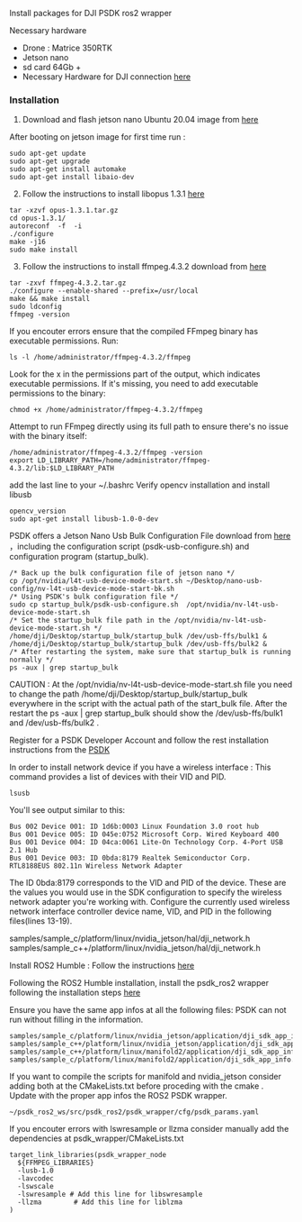 Install packages for DJI PSDK ros2 wrapper

Necessary hardware
* Drone : Matrice 350RTK
* Jetson nano
* sd card 64Gb +
* Necessary Hardware for DJI connection [here](https://developer.dji.com/doc/payload-sdk-tutorial/en/quick-start/quick-guide/jetson-nano.html)

### Installation
1) Download and flash jetson nano Ubuntu 20.04 image from [here](https://github.com/Qengineering/Jetson-Nano-Ubuntu-20-image)

After booting on jetson image for first time run :
```
sudo apt-get update
sudo apt-get upgrade   
sudo apt-get install automake
sudo apt-get install libaio-dev
```

2) Follow the instructions to install libopus 1.3.1 [here](https://opus-codec.org/release/stable/2019/04/12/libopus-1_3_1.html)
```
tar -xzvf opus-1.3.1.tar.gz
cd opus-1.3.1/
autoreconf  -f  -i
./configure
make -j16
sudo make install
``` 

3) Follow the instructions to install ffmpeg.4.3.2 download from [here](https://ffmpeg.org/releases/?C=N;O=D)
```
tar -zxvf ffmpeg-4.3.2.tar.gz
./configure --enable-shared --prefix=/usr/local
make && make install
sudo ldconfig
ffmpeg -version
```

If you encouter errors ensure that the compiled FFmpeg binary has executable permissions. Run:
``` 
ls -l /home/administrator/ffmpeg-4.3.2/ffmpeg 
```

Look for the x in the permissions part of the output, which indicates executable permissions. If it's missing, you need to add executable permissions to the binary:
```
chmod +x /home/administrator/ffmpeg-4.3.2/ffmpeg
``` 

Attempt to run FFmpeg directly using its full path to ensure there's no issue with the binary itself:
```
/home/administrator/ffmpeg-4.3.2/ffmpeg -version
export LD_LIBRARY_PATH=/home/administrator/ffmpeg-4.3.2/lib:$LD_LIBRARY_PATH
```
add the last line to your ~/.bashrc
Verify opencv installation and install libusb
```
opencv_version
sudo apt-get install libusb-1.0-0-dev
```
PSDK offers a Jetson Nano Usb Bulk Configuration File download from [here](https://terra-1-g.djicdn.com/71a7d383e71a4fb8887a310eb746b47f/psdk/e-port/usb-bulk-configuration-reference.zip) ，including the configuration script (psdk-usb-configure.sh) and configuration program (startup_bulk).
```
/* Back up the bulk configuration file of jetson nano */
cp /opt/nvidia/l4t-usb-device-mode-start.sh ~/Desktop/nano-usb-config/nv-l4t-usb-device-mode-start-bk.sh
/* Using PSDK's bulk configuration file */
sudo cp startup_bulk/psdk-usb-configure.sh  /opt/nvidia/nv-l4t-usb-device-mode-start.sh
/* Set the startup_bulk file path in the /opt/nvidia/nv-l4t-usb-device-mode-start.sh */
/home/dji/Desktop/startup_bulk/startup_bulk /dev/usb-ffs/bulk1 &
/home/dji/Desktop/startup_bulk/startup_bulk /dev/usb-ffs/bulk2 &
/* After restarting the system, make sure that startup_bulk is running normally */
ps -aux | grep startup_bulk
```
CAUTION : At the /opt/nvidia/nv-l4t-usb-device-mode-start.sh file you need to change the path /home/dji/Desktop/startup_bulk/startup_bulk everywhere in the script with the actual path of the start_bulk file.
After the restart the ps -aux | grep startup_bulk should show the /dev/usb-ffs/bulk1 and /dev/usb-ffs/bulk2 .

 Register for a PSDK Developer Account and follow the rest installation instructions from the [PSDK](https://developer.dji.com/doc/payload-sdk-tutorial/en/quick-start/quick-guide/jetson-nano.html) 

In order to install network device if you have a wireless interface :
This command provides a list of devices with their VID and PID.
```
lsusb
```
You'll see output similar to this:
```
Bus 002 Device 001: ID 1d6b:0003 Linux Foundation 3.0 root hub
Bus 001 Device 005: ID 045e:0752 Microsoft Corp. Wired Keyboard 400
Bus 001 Device 004: ID 04ca:0061 Lite-On Technology Corp. 4-Port USB 2.1 Hub
Bus 001 Device 003: ID 0bda:8179 Realtek Semiconductor Corp. RTL8188EUS 802.11n Wireless Network Adapter
```

The ID 0bda:8179 corresponds to the VID and PID of the device. 
These are the values you would use in the SDK configuration to specify the wireless network adapter you're working with. 
Configure the currently used wireless network interface controller device name, VID, and PID in the following files(lines 13-19).

samples/sample_c/platform/linux/nvidia_jetson/hal/dji_network.h
samples/sample_c++/platform/linux/nvidia_jetson/hal/dji_network.h

Install ROS2 Humble :
Follow the instructions [here](https://nvidia-isaac-ros.github.io/getting_started/isaac_ros_buildfarm_cdn.html)

Following the ROS2 Humble installation, install the psdk_ros2 wrapper following the installation steps [here](https://umdlife.github.io/psdk_ros2/documentation/Introduction.html)

Ensure you have the same app infos at all the following files:
PSDK can not run without filling in the information.

    samples/sample_c/platform/linux/nvidia_jetson/application/dji_sdk_app_info.h
    samples/sample_c++/platform/linux/nvidia_jetson/application/dji_sdk_app_info.h
    samples/sample_c++/platform/linux/manifold2/application/dji_sdk_app_info.h
    samples/sample_c/platform/linux/manifold2/application/dji_sdk_app_info.h

If you want to compile the scripts for manifold and nvidia_jetson consider adding both at the CMakeLists.txt before proceding with the cmake .
Update with the proper app infos the ROS2 PSDK wrapper. 
```
~/psdk_ros2_ws/src/psdk_ros2/psdk_wrapper/cfg/psdk_params.yaml
```
If you encouter errors with lswresample or llzma consider manually add the dependencies at psdk_wrapper/CMakeLists.txt
```
target_link_libraries(psdk_wrapper_node
  ${FFMPEG_LIBRARIES}
  -lusb-1.0
  -lavcodec
  -lswscale
  -lswresample # Add this line for libswresample
  -llzma        # Add this line for liblzma
)
```
